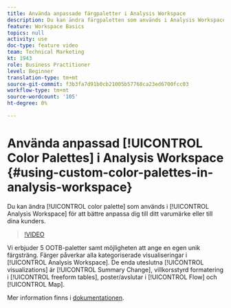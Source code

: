 ```yaml
---
title: Använda anpassade färgpaletter i Analysis Workspace
description: Du kan ändra färgpaletten som används i Analysis Workspace så att den bättre passar ert varumärke eller era kunders.
feature: Workspace Basics
topics: null
activity: use
doc-type: feature video
team: Technical Marketing
kt: 1943
role: Business Practitioner
level: Beginner
translation-type: tm+mt
source-git-commit: f3b3fa7d91b0cb21005b57768ca23ed6700fcc03
workflow-type: tm+mt
source-wordcount: '105'
ht-degree: 0%

---
```



# Använda anpassad [!UICONTROL Color Palettes] i Analysis Workspace {#using-custom-color-palettes-in-analysis-workspace}

Du kan ändra [!UICONTROL color palette] som används i [!UICONTROL Analysis Workspace] för att bättre anpassa dig till ditt varumärke eller till dina kunders.

>[!VIDEO](https://video.tv.adobe.com/v/23876/?quality=12)

Vi erbjuder 5 OOTB-paletter samt möjligheten att ange en egen unik färgsträng. Färger påverkar alla kategoriserade visualiseringar i [!UICONTROL Analysis Workspace]. De enda uteslutna [!UICONTROL visualizations] är [!UICONTROL Summary Change], villkorsstyrd formatering i [!UICONTROL freeform tables], poster/avslutar i [!UICONTROL Flow] och [!UICONTROL Map].

Mer information finns i [dokumentationen](https://marketing.adobe.com/resources/help/en_US/analytics/analysis-workspace/color_palettes.html).
